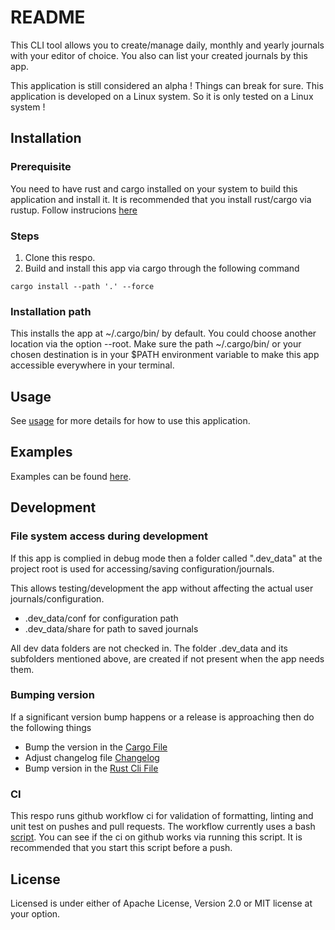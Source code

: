 # README

This CLI tool allows you to create/manage daily, monthly and yearly journals with your editor of 
choice. You also can list your created journals by this app.

This application is still considered an alpha ! Things can break for sure.
This application is developed on a Linux system. So it is only tested on a Linux system !

## Installation

### Prerequisite

You need to have rust and cargo installed on your system to build this application and install it.
It is recommended that you install rust/cargo via rustup. Follow instrucions [here][rustup]

### Steps
1. Clone this respo.
2. Build and install this app via cargo through the following command
```text
cargo install --path '.' --force
```

### Installation path

This installs the app at ~/.cargo/bin/ by default. 
You could choose another location via the option --root.
Make sure the path ~/.cargo/bin/ or your chosen destination is in your $PATH environment variable
to make this app accessible everywhere in your terminal.

## Usage

See [usage] for more details for how to use this application.

## Examples 

Examples can be found [here][examples].

## Development

### File system access during development

If this app is complied in debug mode then a folder called ".dev_data" at the project root is used
for accessing/saving configuration/journals.

This allows testing/development the app without affecting the actual user journals/configuration.

- .dev_data/conf for configuration path
- .dev_data/share for path to saved journals

All dev data folders are not checked in. 
The folder .dev_data and its subfolders mentioned above, are created if not 
present when the app needs them.


### Bumping version

If a significant version bump happens or a release is approaching then do the following things

- Bump the version in the [Cargo File]
- Adjust changelog file [Changelog]
- Bump version in the [Rust Cli File] 

### CI

This respo runs github workflow ci for validation of formatting, linting and unit test 
on pushes and pull requests.
The workflow currently uses a bash [script](./ci_check.sh).
You can see if the ci on github works via running this script. It is recommended that you start this
script before a push.

## License
Licensed is under either of Apache License, Version 2.0 or MIT license at your option. 

[Cargo File]:Cargo.toml
[Changelog]:CHANGELOG.md
[Rust Cli File]:/src/cli/app_args.rs
[usage]:/doc/usage.md
[examples]:/doc/examples.md
[rustup]:https://rustup.rs/

